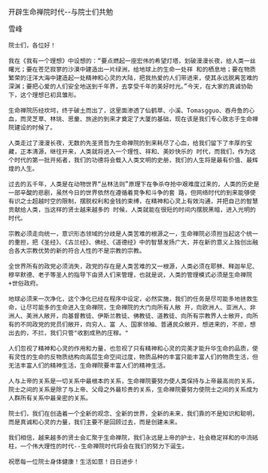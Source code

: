 开辟生命禅院时代--与院士们共勉

雪峰


    院士们，各位好！

    我在《我有一个理想》中设想的：“要点燃起一座宏伟的希望灯塔，划破漫漫长夜，给人类一丝曙光；要在苍茫寂寥的沙漠中建造出一片绿洲，给地球上的生命一处祥 和的栖息地；要在物质繁荣的汪洋大海中建造起一处精神和心灵的大陆，把我热爱的人们带进来，使其永远脱离苦难的深渊；要把心爱的人们安全地送到千年界，去享受千年的美好时光。”今天，在大家的真诚协助下，这个理想已初具雏形。

    生命禅院历经坎坷，终于破土而出了，这里面渗透了仙鹤草、小溪、Tomasgguo、吞舟鱼的心血，而灵芝草、林珧、思童、旅途的到来才奠定了大厦的基础，现在该是我们专心致志于生命禅院建设的时候了。

    人类走过了漫漫长夜，无数的先圣贤哲为生命禅院的到来耗尽了心血，给我们留下了丰厚的宝藏，正本清源，继往开来，人类就将进入一个理性、祥和、美妙快乐的 时代，而我们，作为这个时代的第一批开拓者，我们的功德将会载入人类文明的史册，我们的人生将是最有价值、最辉煌的人生。

    过去的五千年，人类是在动物世界“丛林法则”原理下在争杀夺抢中艰难度过来的，人类的历史是一部辛酸的悲剧，虽然今日的世界依然在遵循着竞争和斗争的套 路，但网络时代的到来能够使有识之士超越时空的限制，摆脱权利和金钱的束缚，在精神和心灵上有效沟通，并把自己的智慧贡献给人类，当这样的贤士越来越多的 时候，人类就能在很短的时间内摆脱黑暗，进入光明的时代。

    宗教必须走向统一，意识形态领域的分歧是人类苦难的根源之一，生命禅院必须担当起这个统一的重担，把《圣经》、《古兰经》、佛经、《道德经》中的智慧发扬广大，并在新的意义上独创出融合各大宗教优势的新的符合人性的不是宗教的宗教。

    全世界所有的政党必须消失，政党的存在是人类苦难的又一根源，人类必须在耶稣、释迦牟尼、穆罕默德、老子等圣人的指导下由贤人们来管理，也就是说，人类的管理模式必须是生命禅院+世俗政府。

    地球必须来一次净化，这个净化已经在程序中设定，必然实施，我们的任务是尽可能多地拯救生命，让尽可能多的生命进入生命禅院，生命禅院的大门向所有人敞 开，向欧洲人、亚洲人、非洲人、美洲人敞开，向基督教徒、伊斯兰教徒、佛教徒、道教徒、向所有宗教界人士敞开，向所有的不同政党的党员们敞开，向穷人、富 人、国家领袖、普通民众敞开，想进来的，不拒，想出去的，不拦，我们只管"收割成熟的庄稼。"

    人们忽视了精神和心灵的作用和力量，也忽视了只有精神和心灵的完美才能升华生命的品质，使有灵性的生命的反物质结构向高层生命空间过度，物质品种的丰富只能丰富人们的物质生活，但无法丰富人们的精神生活，生命禅院要丰富人们的精神生活。

    人与上帝的关系是一切关系中最根本的关系，生命禅院要努力使人类保持与上帝最高尚的关系，院士之间的关系是除了与上帝、父母之外最珍贵的关系，生命禅院要努力使院士之间的关系成为人群所有关系中最亲密的关系。

    院士们，我们在创造着一个全新的观念、全新的世界，全新的未来，我们靠的不是知识和聪明，而是真诚和心灵的力量，我们主要不是回顾过去，而是创建未来。

    我们相信，越来越多的贤士会汇聚于生命禅院，我们永远是上帝的护士，社会稳定祥和的中流砥柱，一个伟大理性的时代--生命禅院时代将会在我们的努力下诞生。

    祝愿每一位院士身体健康！生活如意！日日进步！



